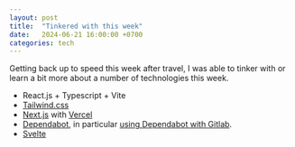 ```yaml
---
layout: post
title:  "Tinkered with this week"
date:   2024-06-21 16:00:00 +0700
categories: tech
---
```

Getting back up to speed this week after travel, I was able to tinker with or learn a bit more about a number of technologies this week.

 - React.js + Typescript + Vite
 - [Tailwind.css](https://tailwindcss.com/)
 - [Next.js](https://nextjs.org/) with [Vercel](https://vercel.com/)
 - [Dependabot](https://github.com/dependabot), in particular [using Dependabot with Gitlab](https://kkurko.hashnode.dev/keep-your-dependencies-up-to-date-with-dependabot-on-gitlab).
 - [Svelte](https://svelte.dev/)
